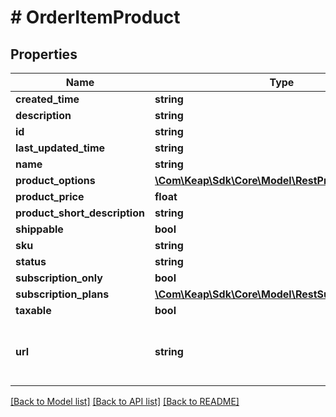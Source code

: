 # # OrderItemProduct

## Properties

Name | Type | Description | Notes
------------ | ------------- | ------------- | -------------
**created_time** | **string** |  | [optional]
**description** | **string** |  | [optional]
**id** | **string** |  | [optional]
**last_updated_time** | **string** |  | [optional]
**name** | **string** |  | [optional]
**product_options** | [**\Com\Keap\Sdk\Core\Model\RestProductOption[]**](RestProductOption.md) |  | [optional]
**product_price** | **float** |  | [optional]
**product_short_description** | **string** |  | [optional]
**shippable** | **bool** |  | [optional]
**sku** | **string** |  | [optional]
**status** | **string** |  | [optional]
**subscription_only** | **bool** |  | [optional]
**subscription_plans** | [**\Com\Keap\Sdk\Core\Model\RestSubscriptionPlan[]**](RestSubscriptionPlan.md) |  | [optional]
**taxable** | **bool** |  | [optional]
**url** | **string** | The url is the permalink to the resource | [optional]

[[Back to Model list]](../../README.md#models) [[Back to API list]](../../README.md#endpoints) [[Back to README]](../../README.md)
